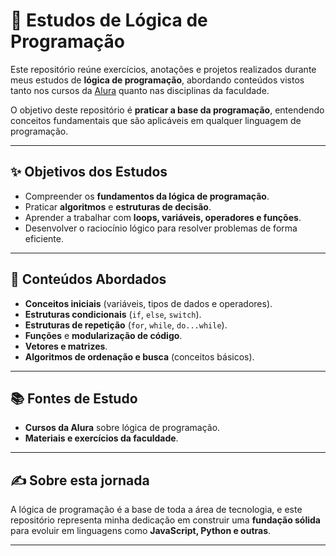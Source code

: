 # 🧩 Estudos de Lógica de Programação

Este repositório reúne exercícios, anotações e projetos realizados durante meus estudos de **lógica de programação**, abordando conteúdos vistos tanto nos cursos da [Alura](https://www.alura.com.br/) quanto nas disciplinas da faculdade.

O objetivo deste repositório é **praticar a base da programação**, entendendo conceitos fundamentais que são aplicáveis em qualquer linguagem de programação.

---

## ✨ Objetivos dos Estudos
- Compreender os **fundamentos da lógica de programação**.
- Praticar **algoritmos** e **estruturas de decisão**.
- Aprender a trabalhar com **loops, variáveis, operadores e funções**.
- Desenvolver o raciocínio lógico para resolver problemas de forma eficiente.

---

## 🚀 Conteúdos Abordados
- **Conceitos iniciais** (variáveis, tipos de dados e operadores).
- **Estruturas condicionais** (`if`, `else`, `switch`).
- **Estruturas de repetição** (`for`, `while`, `do...while`).
- **Funções** e **modularização de código**.
- **Vetores e matrizes**.
- **Algoritmos de ordenação e busca** (conceitos básicos).

---

## 📚 Fontes de Estudo
- **Cursos da Alura** sobre lógica de programação.
- **Materiais e exercícios da faculdade**.

---

## ✍️ Sobre esta jornada
A lógica de programação é a base de toda a área de tecnologia, e este repositório representa minha dedicação em construir uma **fundação sólida** para evoluir em linguagens como **JavaScript, Python e outras**.

---

